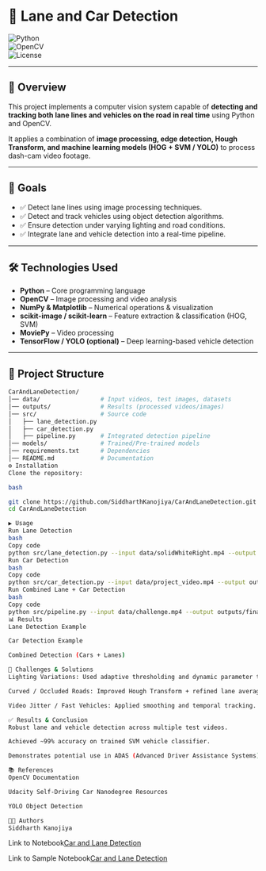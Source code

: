 

# 🚗 Lane and Car Detection  

![Python](https://img.shields.io/badge/Python-3.8%2B-blue.svg)  
![OpenCV](https://img.shields.io/badge/OpenCV-4.x-green.svg)  
![License](https://img.shields.io/badge/License-MIT-yellow.svg)  

---

## 📌 Overview  
This project implements a computer vision system capable of **detecting and tracking both lane lines and vehicles on the road in real time** using Python and OpenCV.  

It applies a combination of **image processing, edge detection, Hough Transform, and machine learning models (HOG + SVM / YOLO)** to process dash-cam video footage.  

---

## 🎯 Goals  
- ✅ Detect lane lines using image processing techniques.  
- ✅ Detect and track vehicles using object detection algorithms.  
- ✅ Ensure detection under varying lighting and road conditions.  
- ✅ Integrate lane and vehicle detection into a real-time pipeline.  

---

## 🛠️ Technologies Used  
- **Python** – Core programming language  
- **OpenCV** – Image processing and video analysis  
- **NumPy & Matplotlib** – Numerical operations & visualization  
- **scikit-image / scikit-learn** – Feature extraction & classification (HOG, SVM)  
- **MoviePy** – Video processing  
- **TensorFlow / YOLO (optional)** – Deep learning-based vehicle detection  

---

## 📂 Project Structure  
```bash
CarAndLaneDetection/
│── data/                 # Input videos, test images, datasets
│── outputs/              # Results (processed videos/images)
│── src/                  # Source code
│   ├── lane_detection.py
│   ├── car_detection.py
│   ├── pipeline.py       # Integrated detection pipeline
│── models/               # Trained/Pre-trained models
│── requirements.txt      # Dependencies
│── README.md             # Documentation
⚙️ Installation
Clone the repository:

bash

git clone https://github.com/SiddharthKanojiya/CarAndLaneDetection.git
cd CarAndLaneDetection

▶️ Usage
Run Lane Detection
bash
Copy code
python src/lane_detection.py --input data/solidWhiteRight.mp4 --output outputs/lane_detected.mp4
Run Car Detection
bash
Copy code
python src/car_detection.py --input data/project_video.mp4 --output outputs/cars_detected.mp4
Run Combined Lane + Car Detection
bash
Copy code
python src/pipeline.py --input data/challenge.mp4 --output outputs/final_output.mp4
📊 Results
Lane Detection Example

Car Detection Example

Combined Detection (Cars + Lanes)

🚀 Challenges & Solutions
Lighting Variations: Used adaptive thresholding and dynamic parameter tuning.

Curved / Occluded Roads: Improved Hough Transform + refined lane averaging.

Video Jitter / Fast Vehicles: Applied smoothing and temporal tracking.

✅ Results & Conclusion
Robust lane and vehicle detection across multiple test videos.

Achieved ~99% accuracy on trained SVM vehicle classifier.

Demonstrates potential use in ADAS (Advanced Driver Assistance Systems) and autonomous driving.

📚 References
OpenCV Documentation

Udacity Self-Driving Car Nanodegree Resources

YOLO Object Detection

👨‍💻 Authors
Siddharth Kanojiya

```
Link to Notebook[Car and Lane Detection](https://drive.google.com/file/d/1BwXfpbCn5McQSLz85EAcJlt4th9kTXMu/view?usp=sharing)


Link to Sample Notebook[Car and Lane Detection](https://drive.google.com/file/d/13Hw9XVC7IV1SNxn8aIYSqXGnjeteELVi/view?usp=sharing)


